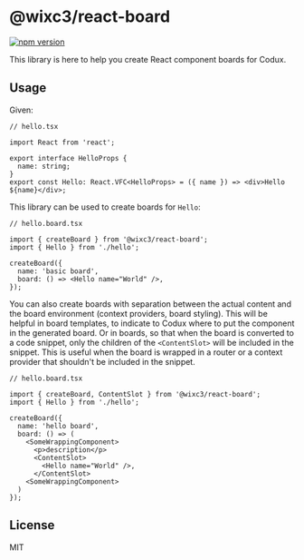 # @wixc3/react-board

[![npm version](https://img.shields.io/npm/v/@wixc3/react-board.svg)](https://www.npmjs.com/package/@wixc3/react-board)

This library is here to help you create React component boards for Codux.

## Usage

Given:

```tsx
// hello.tsx

import React from 'react';

export interface HelloProps {
  name: string;
}
export const Hello: React.VFC<HelloProps> = ({ name }) => <div>Hello ${name}</div>;
```

This library can be used to create boards for `Hello`:

```tsx
// hello.board.tsx

import { createBoard } from '@wixc3/react-board';
import { Hello } from './hello';

createBoard({
  name: 'basic board',
  board: () => <Hello name="World" />,
});
```

You can also create boards with separation between the actual content and the board environment (context providers, board styling).
This will be helpful in board templates, to indicate to Codux where to put the component in the generated board.
Or in boards, so that when the board is converted to a code snippet, only the children of the `<ContentSlot>` will be included in the snippet.
This is useful when the board is wrapped in a router or a context provider that shouldn't be included in the snippet.

```tsx
// hello.board.tsx

import { createBoard, ContentSlot } from '@wixc3/react-board';
import { Hello } from './hello';

createBoard({
  name: 'hello board',
  board: () => (
    <SomeWrappingComponent>
      <p>description</p>
      <ContentSlot>
        <Hello name="World" />,
      </ContentSlot>
    <SomeWrappingComponent>
  )
});
```

## License

MIT
